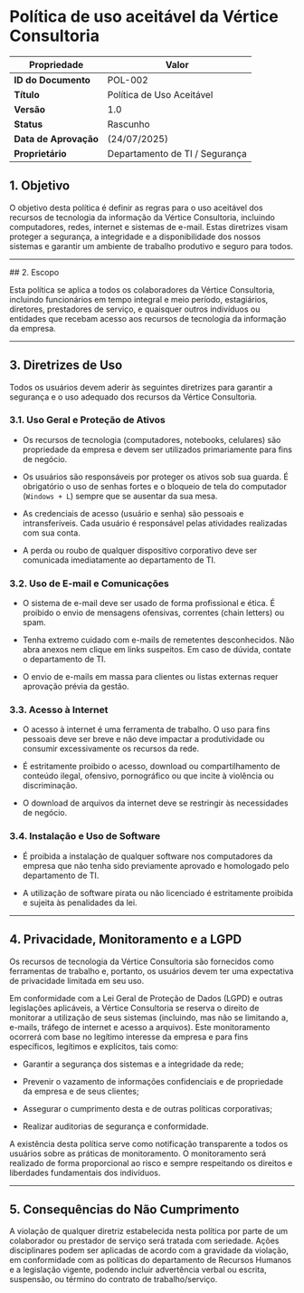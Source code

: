 # Política de uso aceitável da Vértice Consultoria

| Propriedade          | Valor                             |
| --------------------- | --------------------------------- |
| **ID do Documento** | POL-002                           |
| **Título** | Política de Uso Aceitável    |
| **Versão** | 1.0                               |
| **Status** | Rascunho                          |
| **Data de Aprovação** | (24/07/2025)                      |
| **Proprietário** | Departamento de TI / Segurança    |



## 1. Objetivo



O objetivo desta política é definir as regras para o uso aceitável dos recursos de tecnologia da informação da Vértice Consultoria, incluindo computadores, redes, internet e sistemas de e-mail. Estas diretrizes visam proteger a segurança, a integridade e a disponibilidade dos nossos sistemas e garantir um ambiente de trabalho produtivo e seguro para todos.



---

\## 2. Escopo



Esta política se aplica a todos os colaboradores da Vértice Consultoria, incluindo funcionários em tempo integral e meio período, estagiários, diretores, prestadores de serviço, e quaisquer outros indivíduos ou entidades que recebam acesso aos recursos de tecnologia da informação da empresa.



---

## 3. Diretrizes de Uso



Todos os usuários devem aderir às seguintes diretrizes para garantir a segurança e o uso adequado dos recursos da Vértice Consultoria.



### 3.1. Uso Geral e Proteção de Ativos

* Os recursos de tecnologia (computadores, notebooks, celulares) são propriedade da empresa e devem ser utilizados primariamente para fins de negócio.

* Os usuários são responsáveis por proteger os ativos sob sua guarda. É obrigatório o uso de senhas fortes e o bloqueio de tela do computador (`Windows + L`) sempre que se ausentar da sua mesa.

* As credenciais de acesso (usuário e senha) são pessoais e intransferíveis. Cada usuário é responsável pelas atividades realizadas com sua conta.

* A perda ou roubo de qualquer dispositivo corporativo deve ser comunicada imediatamente ao departamento de TI.



### 3.2. Uso de E-mail e Comunicações

* O sistema de e-mail deve ser usado de forma profissional e ética. É proibido o envio de mensagens ofensivas, correntes (chain letters) ou spam.

* Tenha extremo cuidado com e-mails de remetentes desconhecidos. Não abra anexos nem clique em links suspeitos. Em caso de dúvida, contate o departamento de TI.

* O envio de e-mails em massa para clientes ou listas externas requer aprovação prévia da gestão.



### 3.3. Acesso à Internet

* O acesso à internet é uma ferramenta de trabalho. O uso para fins pessoais deve ser breve e não deve impactar a produtividade ou consumir excessivamente os recursos da rede.

* É estritamente proibido o acesso, download ou compartilhamento de conteúdo ilegal, ofensivo, pornográfico ou que incite à violência ou discriminação.

* O download de arquivos da internet deve se restringir às necessidades de negócio.



### 3.4. Instalação e Uso de Software

* É proibida a instalação de qualquer software nos computadores da empresa que não tenha sido previamente aprovado e homologado pelo departamento de TI.

* A utilização de software pirata ou não licenciado é estritamente proibida e sujeita às penalidades da lei.



---

## 4. Privacidade, Monitoramento e a LGPD



Os recursos de tecnologia da Vértice Consultoria são fornecidos como ferramentas de trabalho e, portanto, os usuários devem ter uma expectativa de privacidade limitada em seu uso.



Em conformidade com a Lei Geral de Proteção de Dados (LGPD) e outras legislações aplicáveis, a Vértice Consultoria se reserva o direito de monitorar a utilização de seus sistemas (incluindo, mas não se limitando a, e-mails, tráfego de internet e acesso a arquivos). Este monitoramento ocorrerá com base no legítimo interesse da empresa e para fins específicos, legítimos e explícitos, tais como:



* Garantir a segurança dos sistemas e a integridade da rede;

* Prevenir o vazamento de informações confidenciais e de propriedade da empresa e de seus clientes;

* Assegurar o cumprimento desta e de outras políticas corporativas;

* Realizar auditorias de segurança e conformidade.



A existência desta política serve como notificação transparente a todos os usuários sobre as práticas de monitoramento. O monitoramento será realizado de forma proporcional ao risco e sempre respeitando os direitos e liberdades fundamentais dos indivíduos.



---

## 5. Consequências do Não Cumprimento



A violação de qualquer diretriz estabelecida nesta política por parte de um colaborador ou prestador de serviço será tratada com seriedade. Ações disciplinares podem ser aplicadas de acordo com a gravidade da violação, em conformidade com as políticas do departamento de Recursos Humanos e a legislação vigente, podendo incluir advertência verbal ou escrita, suspensão, ou término do contrato de trabalho/serviço.

